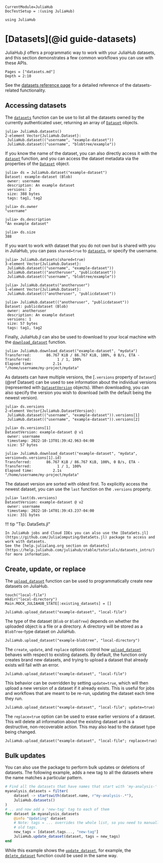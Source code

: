 ```@meta
CurrentModule=JuliaHub
DocTestSetup = :(using JuliaHub)
```
```@setup datasets
using JuliaHub
```

# [Datasets](@id guide-datasets)

JuliaHub.jl offers a programmatic way to work with your JuliaHub datasets, and this section demonstrates a few common workflows you can use with these APIs.

```@contents
Pages = ["datasets.md"]
Depth = 2:10
```

See the [datasets reference page](../reference/datasets.md) for a detailed reference of the datasets-related functionality.

## Accessing datasets

The [`datasets`](@ref) function can be use to list all the datasets owned by the currently authenticated user, returning an array of [`Dataset`](@ref) objects.

```jldoctest
julia> JuliaHub.datasets()
2-element Vector{JuliaHub.Dataset}:
 JuliaHub.dataset(("username", "example-dataset"))
 JuliaHub.dataset(("username", "blobtree/example"))
```

If you know the name of the dataset, you can also directly access it with the [`dataset`](@ref) function, and you can access the dataset metadata via the properties of the [`Dataset`](@ref) object.

```jldoctest example-dataset
julia> ds = JuliaHub.dataset("example-dataset")
Dataset: example-dataset (Blob)
 owner: username
 description: An example dataset
 versions: 2
 size: 388 bytes
 tags: tag1, tag2

julia> ds.owner
"username"

julia> ds.description
"An example dataset"

julia> ds.size
388
```

If you want to work with dataset that you do not own but is shared with you in JuliaHub, you can pass `shared=true` to [`datasets`](@ref), or specify the username.

```jldoctest
julia> JuliaHub.datasets(shared=true)
3-element Vector{JuliaHub.Dataset}:
 JuliaHub.dataset(("username", "example-dataset"))
 JuliaHub.dataset(("anotheruser", "publicdataset"))
 JuliaHub.dataset(("username", "blobtree/example"))

julia> JuliaHub.datasets("anotheruser")
1-element Vector{JuliaHub.Dataset}:
 JuliaHub.dataset(("anotheruser", "publicdataset"))

julia> JuliaHub.dataset(("anotheruser", "publicdataset"))
Dataset: publicdataset (Blob)
 owner: anotheruser
 description: An example dataset
 versions: 1
 size: 57 bytes
 tags: tag1, tag2
```

Finally, JuliaHub.jl can also be used to download to your local machine with the [`download_dataset`](@ref) function.

```jldoctest; filter = r"\"/.+/mydata\""
julia> JuliaHub.download_dataset("example-dataset", "mydata")
Transferred:       86.767 KiB / 86.767 KiB, 100%, 0 B/s, ETA -
Transferred:            1 / 1, 100%
Elapsed time:         2.1s
"/home/username/my-project/mydata"
```

As datasets can have multiple versions, the [`.versions` property of `Dataset`](@ref Dataset) can be used to see information about the individual versions (represented with [`DatasetVersion`](@ref) objects).
When downloading, you can also specify the version you wish to download (with the default being the newest version).

```jldoctest example-dataset; filter = r"\"/.+/mydata\""
julia> ds.versions
2-element Vector{JuliaHub.DatasetVersion}:
 JuliaHub.dataset(("username", "example-dataset")).versions[1]
 JuliaHub.dataset(("username", "example-dataset")).versions[2]

julia> ds.versions[1]
DatasetVersion: example-dataset @ v1
 owner: username
 timestamp: 2022-10-13T01:39:42.963-04:00
 size: 57 bytes

julia> JuliaHub.download_dataset("example-dataset", "mydata", version=ds.versions[1].id)
Transferred:       86.767 KiB / 86.767 KiB, 100%, 0 B/s, ETA -
Transferred:            1 / 1, 100%
Elapsed time:         2.1s
"/home/username/my-project/mydata"

```

The dataset version are sorted with oldest first.
To explicitly access the newest dataset, you can use the `last` function on the `.versions` property.

```jldoctest example-dataset
julia> last(ds.versions)
DatasetVersion: example-dataset @ v2
 owner: username
 timestamp: 2022-10-14T01:39:43.237-04:00
 size: 331 bytes

```

!!! tip "Tip: DataSets.jl"

    In JuliaHub jobs and Cloud IDEs you can also use the [DataSets.jl](https://github.com/JuliaComputing/DataSets.jl) package to access and work with datasets.
    See the [help.julialang.org section on datasets](https://help.juliahub.com/juliahub/stable/tutorials/datasets_intro/) for more information.

## Create, update, or replace

The [`upload_dataset`](@ref) function can be used to programmatically create new datasets on JuliaHub.

```@setup datasets
touch("local-file")
mkdir("local-directory")
Main.MOCK_JULIAHUB_STATE[:existing_datasets] = []
```

```@repl datasets
JuliaHub.upload_dataset("example-dataset", "local-file")
```

The type of the dataset (`Blob` or `BlobTree`) depends on whether the uploaded object is a file or a directory.
A directory will be stored as a `BlobTree`-type dataset on JuliaHub.

```@repl datasets
JuliaHub.upload_dataset("example-blobtree", "local-directory")
```

The `create`, `update`, and `replace` options control how [`upload_dataset`](@ref) behaves with respect to existing datasets.
By default, the function only creates brand new datasets, and trying to upload a dataset that already exists will fail with an error.

```@repl datasets
JuliaHub.upload_dataset("example-dataset", "local-file")
```

This behavior can be overridden by setting `update=true`, which will then upload a new version of a dataset if it already exists.
This is useful for jobs and workflows that are meant to be re-run, updating the dataset each time they run.

```@repl datasets
JuliaHub.upload_dataset("example-dataset", "local-file"; update=true)
```

The `replace=true` option can be used to erase earlier versions of a dataset.
This will delete all information about the existing dataset and is a destructive, non-recoverable action.
This may also lead to the dataset type being changed.

```@repl datasets
JuliaHub.upload_dataset("example-dataset", "local-file"; replace=true)
```

## Bulk updates

You can also use the package to perform bulk updates or deletions of datasets.
The following example, adds a new tag to all the datasets where the name matches a particular pattern.

```julia
# Find all the datasets that have names that start with 'my-analysis-'
myanalysis_datasets = filter(
    dataset -> startswith(dataset.name, r"my-analysis-.*"),
    JuliaHub.datasets()
)
# .. and now add a 'new-tag' tag to each of them
for dataset in myanalysis_datasets
    @info "Updating" dataset
    # Note: tags = ... overrides the whole list, so you need to manually retain
    # old tags.
    new_tags = [dataset.tags..., "new-tag"]
    JuliaHub.update_dataset(dataset, tags = new_tags)
end
```

While this example shows the [`update_dataset`](@ref), for example, the [`delete_dataset`](@ref) function could be used in the same way.
